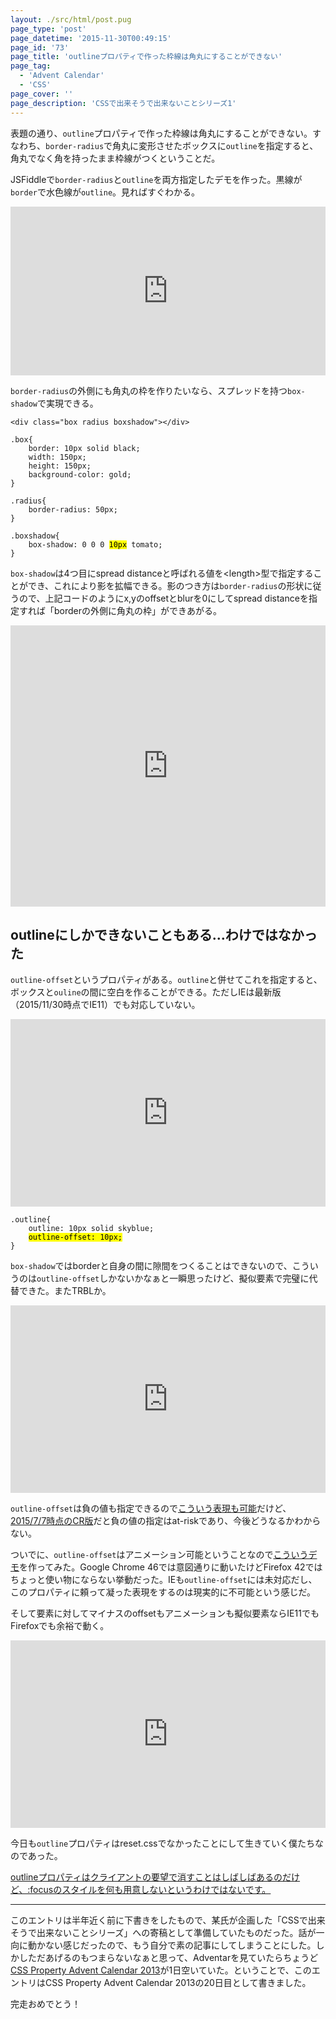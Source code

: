 ```yaml
---
layout: ./src/html/post.pug
page_type: 'post'
page_datetime: '2015-11-30T00:49:15'
page_id: '73'
page_title: 'outlineプロパティで作った枠線は角丸にすることができない'
page_tag:
  - 'Advent Calendar'
  - 'CSS'
page_cover: ''
page_description: 'CSSで出来そうで出来ないことシリーズ1'
---
```

表題の通り、`outline`プロパティで作った枠線は角丸にすることができない。すなわち、`border-radius`で角丸に変形させたボックスに`outline`を指定すると、角丸でなく角を持ったまま枠線がつくということだ。

JSFiddleで`border-radius`と`outline`を両方指定したデモを作った。黒線が`border`で水色線が`outline`。見ればすぐわかる。

<iframe width="100%" height="270" src="https://jsfiddle.net/otiext/tkrs6eva/embedded/result,css,html/" allowfullscreen="allowfullscreen" frameborder="0"></iframe>

`border-radius`の外側にも角丸の枠を作りたいなら、スプレッドを持つ`box-shadow`で実現できる。

<pre data-language="html"><code>&lt;div class="box radius boxshadow"&gt;&lt;/div&gt;</code></pre>

<pre data-language="css"><code>.box{
    border: 10px solid black;
    width: 150px;
    height: 150px;
    background-color: gold;
}

.radius{
    border-radius: 50px;
}

.boxshadow{
    box-shadow: 0 0 0 <mark>10px</mark> tomato;
}</code></pre>

`box-shadow`は4つ目にspread distanceと呼ばれる値を&lt;length&gt;型で指定することができ、これにより影を拡幅できる。影のつき方は`border-radius`の形状に従うので、上記コードのようにx,yのoffsetとblurを0にしてspread distanceを指定すれば「borderの外側に角丸の枠」ができあがる。

<iframe width="100%" height="450" src="https://jsfiddle.net/otiext/tkrs6eva/1/embedded/result,css,html/" allowfullscreen="allowfullscreen" frameborder="0"></iframe>

## outlineにしかできないこともある…わけではなかった

`outline-offset`というプロパティがある。`outline`と併せてこれを指定すると、ボックスと`ouline`の間に空白を作ることができる。ただしIEは最新版（2015/11/30時点でIE11）でも対応していない。

<iframe width="100%" height="300" src="https://jsfiddle.net/otiext/tkrs6eva/2/embedded/result,css,html/" allowfullscreen="allowfullscreen" frameborder="0"></iframe>

<pre data-language="css"><code>.outline{
    outline: 10px solid skyblue;
    <mark>outline-offset: 10px;</mark>
}</code></pre>

`box-shadow`ではborderと自身の間に隙間をつくることはできないので、こういうのは`outline-offset`しかないかなぁと一瞬思ったけど、擬似要素で完璧に代替できた。またTRBLか。

<iframe width="100%" height="300" src="https://jsfiddle.net/otiext/tkrs6eva/3/embedded/result,css,html/" allowfullscreen="allowfullscreen" frameborder="0"></iframe>

`outline-offset`は負の値も指定できるので[こういう表現も可能](https://jsfiddle.net/otiext/w86s3fL8/2/)だけど、[2015/7/7時点のCR版](http://www.w3.org/TR/2015/CR-css-ui-3-20150707/#outline-offset)だと負の値の指定はat-riskであり、今後どうなるかわからない。

ついでに、`outline-offset`はアニメーション可能ということなので[こういうデモ](https://jsfiddle.net/otiext/w86s3fL8/3/)を作ってみた。Google Chrome 46では意図通りに動いたけどFirefox 42ではちょっと使い物にならない挙動だった。IEも`outline-offset`には未対応だし、このプロパティに頼って凝った表現をするのは現実的に不可能という感じだ。

そして要素に対してマイナスのoffsetもアニメーションも擬似要素ならIE11でもFirefoxでも余裕で動く。

<iframe width="100%" height="300" src="https://jsfiddle.net/otiext/tkrs6eva/4/embedded/result,css,html/" allowfullscreen="allowfullscreen" frameborder="0"></iframe>

今日も`outline`プロパティはreset.cssでなかったことにして生きていく僕たちなのであった。

<ins>
  <aside>outlineプロパティはクライアントの要望で消すことはしばしばあるのだけど、:focusのスタイルを何も用意しないというわけではないです。</aside>
</ins>

---

このエントリは半年近く前に下書きをしたもので、某氏が企画した「CSSで出来そうで出来ないことシリーズ」への寄稿として準備していたものだった。話が一向に動かない感じだったので、もう自分で素の記事にしてしまうことにした。しかしただあげるのもつまらないなぁと思って、Adventarを見ていたらちょうど[CSS Property Advent Calendar 2013](http://www.adventar.org/calendars/57)が1日空いていた。ということで、このエントリはCSS Property Advent Calendar 2013の20日目として書きました。

完走おめでとう！
